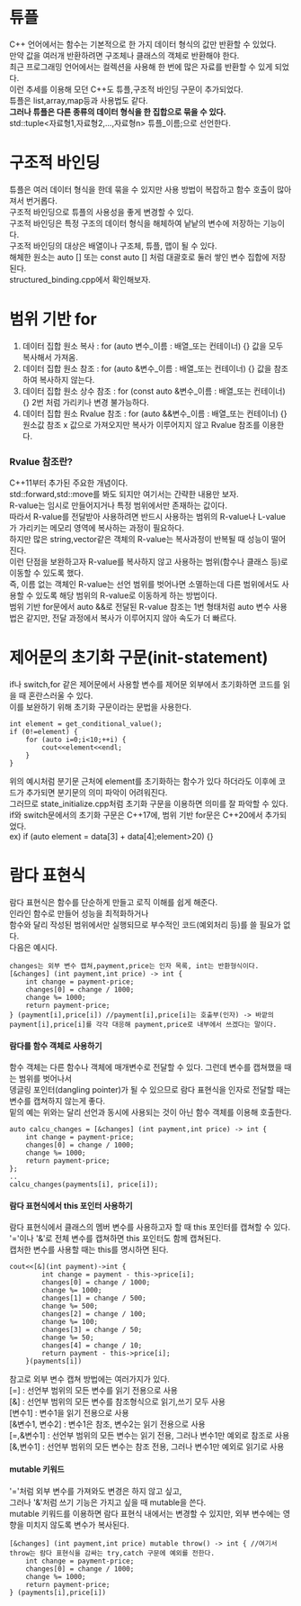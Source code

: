 # 튜플
C++ 언어에서는 함수는 기본적으로 한 가지 데이터 형식의 값만 반환할 수 있었다.<br>
만약 값을 여러개 반환하려면 구조체나 클래스의 객체로 반환해야 한다.<br>
최근 프로그래밍 언어에서는 컬렉션을 사용해 한 번에 많은 자료를 반환할 수 있게 되었다.<br>
이런 추세를 이용해 모던 C++도 튜플,구조적 바인딩 구문이 추가되었다.<br>
튜플은 list,array,map등과 사용법도 같다.<br>
**그러나 튜플은 다른 종류의 데이터 형식을 한 집합으로 묶을 수 있다.**<br>
std::tuple<자료형1,자료형2,...,자료형n> 튜플_이름;으로 선언한다.<br>

# 구조적 바인딩
튜플은 여러 데이터 형식을 한데 묶을 수 있지만 사용 방법이 복잡하고 함수 호출이 많아져서 번거롭다.<br>
구조적 바인딩으로 튜플의 사용성을 좋게 변경할 수 있다.<br>
구조적 바인딩은 특정 구조의 데이터 형식을 해체하여 낱낱의 변수에 저장하는 기능이다.<br>
구조적 바인딩의 대상은 배열이나 구조체, 튜플, 맵이 될 수 있다.<br>
해체한 원소는 auto [] 또는 const auto [] 처럼 대괄호로 둘러 쌓인 변수 집합에 저장된다.<br>
structured_binding.cpp에서 확인해보자.<br>

# 범위 기반 for
1. 데이터 집합 원소 복사 : for (auto 변수_이름 : 배열_또는 컨테이너) {} 값을 모두 복사해서 가져옴.<br>
2. 데이터 집합 원소 참조 : for (auto &변수_이름 : 배열_또는 컨테이너) {} 값을 참조하여 복사하지 않는다.<br>
3. 데이터 집합 원소 상수 참조 : for (const auto &변수_이름 : 배열_또는 컨테이너) {} 2번 처럼 가리키나 변경 불가능하다.<br>
4. 데이터 집합 원소 Rvalue 참조 : for (auto &&변수_이름 : 배열_또는 컨테이너) {} 원소값 참조 x 값으로 가져오지만 복사가 이루어지지 않고 Rvalue 참조를 이용한다.<br>

### Rvalue 참조란?
C++11부터 추가된 주요한 개념이다.<br>
std::forward,std::move를 봐도 되지만 여기서는 간략한 내용만 보자.<br>
R-value는 임시로 만들어지거나 특정 범위에서만 존재하는 값이다.<br>
따라서 R-value를 전달받아 사용하려면 반드시 사용하는 범위의 R-value나 L-value가 가리키는 메모리 영역에 복사하는 과정이 필요하다.<br>
하지만 많은 string,vector같은 객체의 R-value는 복사과정이 반복될 때 성능이 떨어진다.<br>
이런 단점을 보완하고자 R-value를 복사하지 않고 사용하는 범위(함수나 클래스 등)로 이동할 수 있도록 했다.<br>
즉, 이름 없는 객체인 R-value는 선언 범위를 벗어나면 소멸하는데 다른 범위에서도 사용할 수 있도록 해당 범위의 R-value로 이동하게 하는 방법이다.<br>
범위 기반 for문에서 auto &&로 전달된 R-value 참조는 1번 형태처럼 auto 변수 사용법은 같지만, 전달 과정에서 복사가 이루어지지 않아 속도가 더 빠르다.<br>

# 제어문의 초기화 구문(init-statement)
if나 switch,for 같은 제어문에서 사용할 변수를 제어문 외부에서 초기화하면 코드를 읽을 때 혼란스러울 수 있다.<br>
이를 보완하기 위해 초기화 구문이라는 문법을 사용한다.<br>
```
int element = get_conditional_value();
if (0!=element) {
    for (auto i=0;i<10;++i) {
        cout<<element<<endl;
    }
}
```
위의 예시처럼 분기문 근처에 element를 초기화하는 함수가 있다 하더라도 이후에 코드가 추가되면 분기문의 의미 파악이 어려워진다.<br>
그러므로 state_initialize.cpp처럼 초기화 구문을 이용하면 의미를 잘 파악할 수 있다.<br>
if와 switch문에서의 초기화 구문은 C++17에, 범위 기반 for문은 C++20에서 추가되었다.<br>
ex) if (auto element = data[3] + data[4];element>20) {}

# 람다 표현식
람다 표현식은 함수를 단순하게 만들고 로직 이해를 쉽게 해준다.<br>
인라인 함수로 만들어 성능을 최적화하거나<br>
함수와 달리 작성된 범위에서만 실행되므로 부수적인 코드(예외처리 등)를 쓸 필요가 없다.<br>
다음은 예시다.<br>
```
changes는 외부 변수 캡쳐,payment,price는 인자 목록, int는 반환형식이다.
[&changes] (int payment,int price) -> int {
    int change = payment-price;
    changes[0] = change / 1000;
    change %= 1000;
    return payment-price;
} (payment[i],price[i]) //payment[i],price[i]는 호출부(인자) -> 바깥의 payment[i],price[i]를 각각 대응해 payment,price로 내부에서 쓰겠다는 말이다.
```
#### 람다를 함수 객체로 사용하기<br>
함수 객체는 다른 함수나 객체에 매개변수로 전달할 수 있다. 그런데 변수를 캡쳐했을 때는 범위를 벗어나서<br>
뎅글링 포인터(dangling pointer)가 될 수 있으므로 람다 표현식을 인자로 전달할 때는 변수를 캡쳐하지 않는게 좋다.<br>
밑의 예는 위와는 달리 선언과 동시에 사용되는 것이 아닌 함수 객체를 이용해 호출한다.<br>

```
auto calcu_changes = [&changes] (int payment,int price) -> int {
    int change = payment-price;
    changes[0] = change / 1000;
    change %= 1000;
    return payment-price;
};
..
calcu_changes(payments[i], price[i]);
```
#### 람다 표현식에서 this 포인터 사용하기
람다 표현식에서 클래스의 멤버 변수를 사용하고자 할 때 this 포인터를 캡쳐할 수 있다.<br>
'='이나 '&'로 전체 변수를 캡쳐하면 this 포인터도 함께 캡쳐된다.<br>
캡처한 변수를 사용할 때는 this를 명시하면 된다.<br>
```
cout<<[&](int payment)->int {
        int change = payment - this->price[i];
        changes[0] = change / 1000;
        change %= 1000;
        changes[1] = change / 500;
        change %= 500;
        changes[2] = change / 100;
        change %= 100;
        changes[3] = change / 50;
        change %= 50;
        changes[4] = change / 10;
        return payment - this->price[i];
    }(payments[i])
```

참고로 외부 변수 캡쳐 방법에는 여러가지가 있다.<br>
[=] : 선언부 범위의 모든 변수를 읽기 전용으로 사용<br>
[&] : 선언부 범위의 모든 변수를 참조형식으로 읽기,쓰기 모두 사용<br>
[변수1] : 변수1을 읽기 전용으로 사용<br>
[&변수1, 변수2] : 변수1은 참조, 변수2는 읽기 전용으로 사용<br>
[=,&변수1] : 선언부 범위의 모든 변수는 읽기 전용, 그러나 변수1만 예외로 참조로 사용<br>
[&,변수1] : 선언부 범위의 모든 변수는 참조 전용, 그러나 변수1만 예외로 읽기로 사용<br>

#### mutable 키워드
'='처럼 외부 변수를 가져와도 변경은 하지 않고 싶고,<br>
그러나 '&'처럼 쓰기 기능은 가지고 싶을 때 mutable을 쓴다.<br>
mutable 키워드를 이용하면 람다 표현식 내에서는 변경할 수 있지만, 외부 변수에는 영향을 미치지 않도록 변수가 복사된다.<br>
```
[&changes] (int payment,int price) mutable throw() -> int { //여기서 throw는 람다 표현식을 감싸는 try,catch 구문에 예외를 전한다.
    int change = payment-price;
    changes[0] = change / 1000;
    change %= 1000;
    return payment-price;
} (payments[i],price[i])
```
